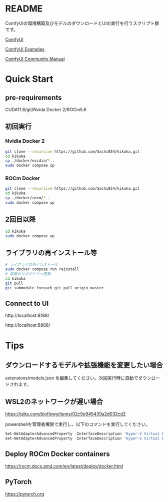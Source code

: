 # README
ComfyUIの環境構築及びモデルのダウンロードとUIの実行を行うスクリプト群です。

[ComfyUI](https://github.com/comfyanonymous/ComfyUI)

[ComfyUI Examples](https://comfyanonymous.github.io/ComfyUI_examples/)

[ComfyUI Community Manual](https://blenderneko.github.io/ComfyUI-docs/)

# Quick Start
## pre-requirements
CUDA11.8/git/Nvida Docker 2/ROCm5.6

## 初回実行
### Nvidia Docker 2
```bash
git clone --recursive https://github.com/Sachi854/kikuka.git
cd kikuka
cp ./docker/nvidia/* .
sudo docker compose up
```

### ROCm Docker

```bash
git clone --recursive https://github.com/Sachi854/kikuka.git
cd kikuka
cp ./docker/rocm/* .
sudo docker compose up
```

## 2回目以降

```bash
cd kikuka
sudo docker compose up
```

## ライブラリの再インストール等
```bash
# ライブラリの再インストール
sudo docker compose run reinstall
# 最新のリポジトリへ更新
cd kikuka
git pull
git submodule foreach git pull origin master
```

## Connect to UI
http://localhost:8188/

http://localhost:8888/ 

# Tips
## ダウンロードするモデルや拡張機能を変更したい場合
extensions/models.json を編集してください。次回実行時に自動でダウンロードされます。

## WSL2のネットワークが遅い場合
https://qiita.com/bioflowy/items/02c9e945439a2d032cd2

powershellを管理者権限で実行し、以下のコマンドを実行してください。

```powershell
Set-NetAdapterAdvancedProperty -InterfaceDescription 'Hyper-V Virtual Ethernet Adapter' -DisplayName 'Large Send Offload Version 2 (IPv4)' -DisplayValue 'Disabled' -IncludeHidden
Set-NetAdapterAdvancedProperty -InterfaceDescription 'Hyper-V Virtual Ethernet Adapter' -DisplayName 'Large Send Offload Version 2 (IPv6)' -DisplayValue 'Disabled' -IncludeHidden
```

## Deploy ROCm Docker containers
https://rocm.docs.amd.com/en/latest/deploy/docker.html

## PyTorch
https://pytorch.org

